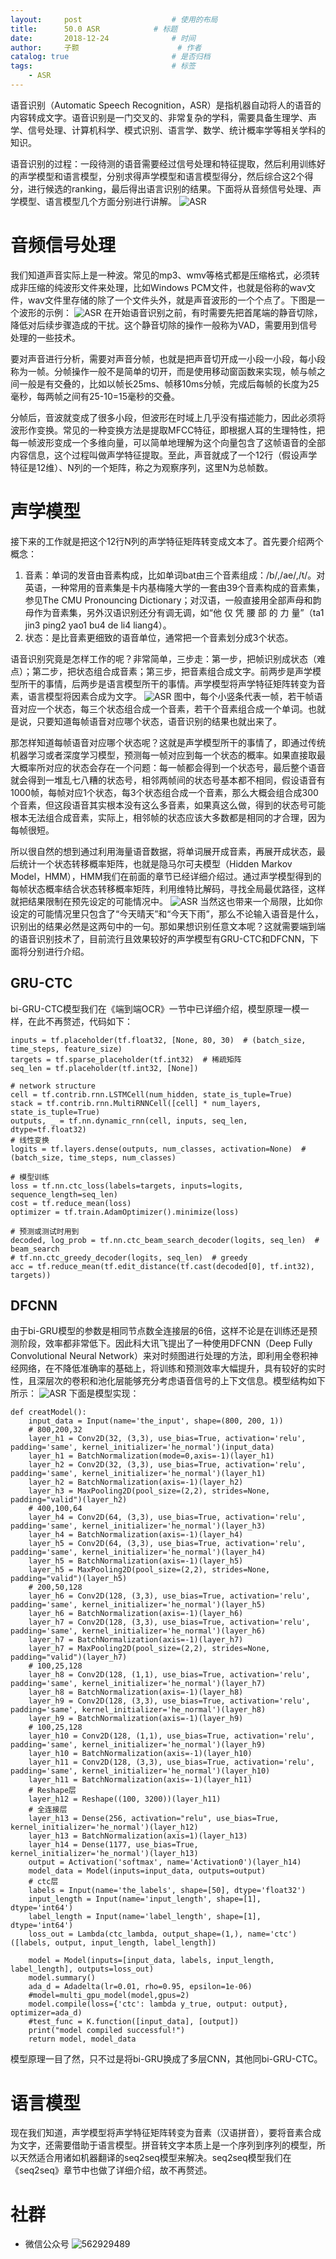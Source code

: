 ```yaml
---
layout:     post   				    # 使用的布局
title:      50.0 ASR			# 标题 
date:       2018-12-24  			# 时间
author:     子颢 						# 作者
catalog: true 						# 是否归档
tags:								# 标签
    - ASR
---
```


语音识别（Automatic Speech Recognition，ASR）是指机器自动将人的语音的内容转成文字。语音识别是一门交叉的、非常复杂的学科，需要具备生理学、声学、信号处理、计算机科学、模式识别、语言学、数学、统计概率学等相关学科的知识。

语音识别的过程：一段待测的语音需要经过信号处理和特征提取，然后利用训练好的声学模型和语言模型，分别求得声学模型和语言模型得分，然后综合这2个得分，进行候选的ranking，最后得出语言识别的结果。下面将从音频信号处理、声学模型、语言模型几个方面分别进行讲解。
![ASR](/img/ASR-01.png)

# 音频信号处理

我们知道声音实际上是一种波。常见的mp3、wmv等格式都是压缩格式，必须转成非压缩的纯波形文件来处理，比如Windows PCM文件，也就是俗称的wav文件，wav文件里存储的除了一个文件头外，就是声音波形的一个个点了。下图是一个波形的示例：
![ASR](/img/ASR-02.png)
在开始语音识别之前，有时需要先把首尾端的静音切除，降低对后续步骤造成的干扰。这个静音切除的操作一般称为VAD，需要用到信号处理的一些技术。

要对声音进行分析，需要对声音分帧，也就是把声音切开成一小段一小段，每小段称为一帧。分帧操作一般不是简单的切开，而是使用移动窗函数来实现，帧与帧之间一般是有交叠的，比如以帧长25ms、帧移10ms分帧，完成后每帧的长度为25毫秒，每两帧之间有25-10=15毫秒的交叠。

分帧后，音波就变成了很多小段，但波形在时域上几乎没有描述能力，因此必须将波形作变换。常见的一种变换方法是提取MFCC特征，即根据人耳的生理特性，把每一帧波形变成一个多维向量，可以简单地理解为这个向量包含了这帧语音的全部内容信息，这个过程叫做声学特征提取。至此，声音就成了一个12行（假设声学特征是12维）、N列的一个矩阵，称之为观察序列，这里N为总帧数。

# 声学模型

接下来的工作就是把这个12行N列的声学特征矩阵转变成文本了。首先要介绍两个概念：
1. 音素：单词的发音由音素构成，比如单词bat由三个音素组成：/b/,/ae/,/t/。对英语，一种常用的音素集是卡内基梅隆大学的一套由39个音素构成的音素集，参见The CMU Pronouncing Dictionary；对汉语，一般直接用全部声母和韵母作为音素集，另外汉语识别还分有调无调，如“他 仅 凭 腰 部 的 力 量”（ta1 jin3 ping2 yao1 bu4 de li4 liang4）。
2. 状态：是比音素更细致的语音单位，通常把一个音素划分成3个状态。

语音识别究竟是怎样工作的呢？非常简单，三步走：第一步，把帧识别成状态（难点）；第二步，把状态组合成音素；第三步，把音素组合成文字。前两步是声学模型所干的事情，后两步是语言模型所干的事情。声学模型将声学特征矩阵转变为音素，语言模型将因素合成为文字。
![ASR](/img/ASR-03.png)
图中，每个小竖条代表一帧，若干帧语音对应一个状态，每三个状态组合成一个音素，若干个音素组合成一个单词。也就是说，只要知道每帧语音对应哪个状态，语音识别的结果也就出来了。

那怎样知道每帧语音对应哪个状态呢？这就是声学模型所干的事情了，即通过传统机器学习或者深度学习模型，预测每一帧对应到每一个状态的概率。如果直接取最大概率所对应的状态会存在一个问题：每一帧都会得到一个状态号，最后整个语音就会得到一堆乱七八糟的状态号，相邻两帧间的状态号基本都不相同，假设语音有1000帧，每帧对应1个状态，每3个状态组合成一个音素，那么大概会组合成300个音素，但这段语音其实根本没有这么多音素，如果真这么做，得到的状态号可能根本无法组合成音素，实际上，相邻帧的状态应该大多数都是相同的才合理，因为每帧很短。

所以很自然的想到通过利用海量语音数据，将单词展开成音素，再展开成状态，最后统计一个状态转移概率矩阵，也就是隐马尔可夫模型（Hidden Markov Model，HMM），HMM我们在前面的章节已经详细介绍过。通过声学模型得到的每帧状态概率结合状态转移概率矩阵，利用维特比解码，寻找全局最优路径，这样就把结果限制在预先设定的可能情况中。
![ASR](/img/ASR-04.png)
当然这也带来一个局限，比如你设定的可能情况里只包含了“今天晴天”和“今天下雨”，那么不论输入语音是什么，识别出的结果必然是这两句中的一句。那如果想识别任意文本呢？这就需要端到端的语音识别技术了，目前流行且效果较好的声学模型有GRU-CTC和DFCNN，下面将分别进行介绍。

## GRU-CTC

bi-GRU-CTC模型我们在《端到端OCR》一节中已详细介绍，模型原理一模一样，在此不再赘述，代码如下：
```
inputs = tf.placeholder(tf.float32, [None, 80, 30)  # (batch_size, time_steps, feature_size)
targets = tf.sparse_placeholder(tf.int32)  # 稀疏矩阵
seq_len = tf.placeholder(tf.int32, [None])

# network structure
cell = tf.contrib.rnn.LSTMCell(num_hidden, state_is_tuple=True)
stack = tf.contrib.rnn.MultiRNNCell([cell] * num_layers, state_is_tuple=True)
outputs, _ = tf.nn.dynamic_rnn(cell, inputs, seq_len, dtype=tf.float32)
# 线性变换
logits = tf.layers.dense(outputs, num_classes, activation=None)  # (batch_size, time_steps, num_classes)

# 模型训练
loss = tf.nn.ctc_loss(labels=targets, inputs=logits, sequence_length=seq_len)
cost = tf.reduce_mean(loss)
optimizer = tf.train.AdamOptimizer().minimize(loss)

# 预测或测试时用到
decoded, log_prob = tf.nn.ctc_beam_search_decoder(logits, seq_len)  # beam_search
# tf.nn.ctc_greedy_decoder(logits, seq_len)  # greedy
acc = tf.reduce_mean(tf.edit_distance(tf.cast(decoded[0], tf.int32), targets))
```

## DFCNN

由于bi-GRU模型的参数是相同节点数全连接层的6倍，这样不论是在训练还是预测阶段，效率都非常低下。因此科大讯飞提出了一种使用DFCNN（Deep Fully Convolutional Neural Network）来对时频图进行处理的方法，即利用全卷积神经网络，在不降低准确率的基础上，将训练和预测效率大幅提升，具有较好的实时性，且深层次的卷积和池化层能够充分考虑语音信号的上下文信息。模型结构如下所示：
![ASR](/img/ASR-05.jpeg)
下面是模型实现：
```
def creatModel():
    input_data = Input(name='the_input', shape=(800, 200, 1))
    # 800,200,32
    layer_h1 = Conv2D(32, (3,3), use_bias=True, activation='relu', padding='same', kernel_initializer='he_normal')(input_data)
    layer_h1 = BatchNormalization(mode=0,axis=-1)(layer_h1)
    layer_h2 = Conv2D(32, (3,3), use_bias=True, activation='relu', padding='same', kernel_initializer='he_normal')(layer_h1)
    layer_h2 = BatchNormalization(axis=-1)(layer_h2)
    layer_h3 = MaxPooling2D(pool_size=(2,2), strides=None, padding="valid")(layer_h2)
    # 400,100,64
    layer_h4 = Conv2D(64, (3,3), use_bias=True, activation='relu', padding='same', kernel_initializer='he_normal')(layer_h3)
    layer_h4 = BatchNormalization(axis=-1)(layer_h4)
    layer_h5 = Conv2D(64, (3,3), use_bias=True, activation='relu', padding='same', kernel_initializer='he_normal')(layer_h4)
    layer_h5 = BatchNormalization(axis=-1)(layer_h5)
    layer_h5 = MaxPooling2D(pool_size=(2,2), strides=None, padding="valid")(layer_h5)
    # 200,50,128
    layer_h6 = Conv2D(128, (3,3), use_bias=True, activation='relu', padding='same', kernel_initializer='he_normal')(layer_h5)
    layer_h6 = BatchNormalization(axis=-1)(layer_h6)
    layer_h7 = Conv2D(128, (3,3), use_bias=True, activation='relu', padding='same', kernel_initializer='he_normal')(layer_h6)
    layer_h7 = BatchNormalization(axis=-1)(layer_h7)
    layer_h7 = MaxPooling2D(pool_size=(2,2), strides=None, padding="valid")(layer_h7)
    # 100,25,128
    layer_h8 = Conv2D(128, (1,1), use_bias=True, activation='relu', padding='same', kernel_initializer='he_normal')(layer_h7)
    layer_h8 = BatchNormalization(axis=-1)(layer_h8)
    layer_h9 = Conv2D(128, (3,3), use_bias=True, activation='relu', padding='same', kernel_initializer='he_normal')(layer_h8)
    layer_h9 = BatchNormalization(axis=-1)(layer_h9)
    # 100,25,128
    layer_h10 = Conv2D(128, (1,1), use_bias=True, activation='relu', padding='same', kernel_initializer='he_normal')(layer_h9)
    layer_h10 = BatchNormalization(axis=-1)(layer_h10)
    layer_h11 = Conv2D(128, (3,3), use_bias=True, activation='relu', padding='same', kernel_initializer='he_normal')(layer_h10)
    layer_h11 = BatchNormalization(axis=-1)(layer_h11)
    # Reshape层
    layer_h12 = Reshape((100, 3200))(layer_h11) 
    # 全连接层
    layer_h13 = Dense(256, activation="relu", use_bias=True, kernel_initializer='he_normal')(layer_h12)
    layer_h13 = BatchNormalization(axis=1)(layer_h13)
    layer_h14 = Dense(1177, use_bias=True, kernel_initializer='he_normal')(layer_h13)
    output = Activation('softmax', name='Activation0')(layer_h14)
    model_data = Model(inputs=input_data, outputs=output)
    # ctc层
    labels = Input(name='the_labels', shape=[50], dtype='float32')
    input_length = Input(name='input_length', shape=[1], dtype='int64')
    label_length = Input(name='label_length', shape=[1], dtype='int64')
    loss_out = Lambda(ctc_lambda, output_shape=(1,), name='ctc')([labels, output, input_length, label_length])

    model = Model(inputs=[input_data, labels, input_length, label_length], outputs=loss_out)
    model.summary()
    ada_d = Adadelta(lr=0.01, rho=0.95, epsilon=1e-06)
    #model=multi_gpu_model(model,gpus=2)
    model.compile(loss={'ctc': lambda y_true, output: output}, optimizer=ada_d)
    #test_func = K.function([input_data], [output])
    print("model compiled successful!")
    return model, model_data
```
模型原理一目了然，只不过是将bi-GRU换成了多层CNN，其他同bi-GRU-CTC。

# 语言模型

现在我们知道，声学模型将声学特征矩阵转变为音素（汉语拼音），要将音素合成为文字，还需要借助于语言模型。拼音转文字本质上是一个序列到序列的模型，所以天然适合用诸如机器翻译的seq2seq模型来解决。seq2seq模型我们在《seq2seq》章节中也做了详细介绍，故不再赘述。

# 社群

- 微信公众号
	![562929489](/img/wxgzh_ewm.png)